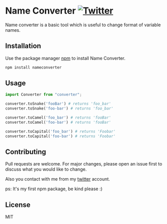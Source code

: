 # Name Converter [![Twitter](https://img.shields.io/twitter/url/https/twitter.com/SertCagatay.svg?style=social&label=SertCagatay)](https://twitter.com/SertCagatay)

Name converter is a basic tool which is useful to change format of variable names.

## Installation

Use the package manager [npm](https://www.npmjs.com/) to install Name Converter.

```bash
npm install nameconverter
```

## Usage

```python
import Converter from "converter";

converter.toSnake('fooBar') # returns 'foo_bar'
converter.toSnake('foo-bar') # returns 'foo_bar'

converter.toCamel('foo_bar') # returns 'fooBar'
converter.toCamel('foo-bar') # returns 'fooBar'

converter.toCapital('foo_bar') # returns 'Foobar'
converter.toCapital('foo-bar') # returns 'Foobar'
```

## Contributing

Pull requests are welcome. For major changes, please open an issue first to discuss what you would like to change.

Also you contact with me from my [twitter](https://twitter.com/SertCagatay) account.

ps: It's my first npm package, be kind please :)

## License

MIT
